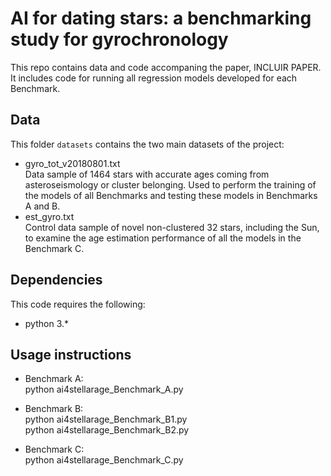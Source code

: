 # AI for dating stars: a benchmarking study for gyrochronology

This repo contains data and code accompaning the paper, INCLUIR PAPER. It includes code for running all regression models developed for each Benchmark.

## Data

This folder `datasets` contains the two main datasets of the project:

- gyro_tot_v20180801.txt  
Data sample of 1464 stars with accurate ages coming from asteroseismology or cluster belonging. Used to perform the training of the models of all Benchmarks and testing these models in Benchmarks A and B.
- est_gyro.txt  
Control data sample of novel non-clustered 32 stars, including the Sun, to examine the age estimation performance of all the models in the Benchmark C.


## Dependencies
This code requires the following: 
* python 3.*

## Usage instructions
* Benchmark A:  
python ai4stellarage_Benchmark_A.py

* Benchmark B:  
python ai4stellarage_Benchmark_B1.py  
python ai4stellarage_Benchmark_B2.py

* Benchmark C:  
python ai4stellarage_Benchmark_C.py



